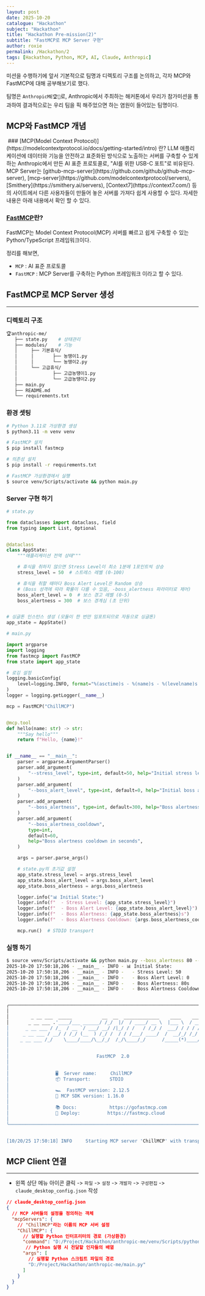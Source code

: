 ```yaml
---
layout: post
date: 2025-10-20
catalogue: "Hackathon"
subject: "Hackathon"
title: "Hackathon Pre-mission(2)"
subtitle: "FastMCP로 MCP Server 구현"
author: roxie
permalink: /Hackathon/2
tags: [Hackathon, Python, MCP, AI, Claude, Anthropic]
---
```


미션을 수행하기에 앞서 기본적으로 팀명과 디렉토리 구조를 논의하고, 각자 MCP와 FastMCP에 대해 공부해보기로 했다.

팀명은 `AnthropicME🏆🙋`로, Anthropic에서 주최하는 해커톤에서 우리가 참가미션을 통과하여 결과적으로는 우리 팀을 픽 해주었으면 하는 염원이 들어있는 팀명이다.

## MCP와 FastMCP 개념
  <img src="/assets/img/content/Hackathon/002/2.png" alt=""> 
### [MCP(Model Context Protocol)](https://modelcontextprotocol.io/docs/getting-started/intro) 란?
 LLM 애플리케이션에 데이터와 기능을 안전하고 표준화된 방식으로 노출하는 서버를 구축할 수 있게 하는 Anthropic에서 만든 AI 표준 프로토콜로, "AI를 위한 USB-C 포트"로 비유된다.  
 MCP Server는 [github-mcp-server](https://github.com/github/github-mcp-server), [mcp-server](https://github.com/modelcontextprotocol/servers), [Smithery](https://smithery.ai/servers), [Context7](https://context7.com/) 등의 사이트에서 다른 사용자들이 만들어 놓은 서버를 가져다 쉽게 사용할 수 있다. 자세한 내용은 아래 내용에서 확인 할 수 있다.
 

### [FastMCP](https://github.com/jlowin/fastmcp)란?
FastMCP는 Model Context Protocol(MCP) 서버를 빠르고 쉽게 구축할 수 있는 Python/TypeScript 프레임워크이다. 


정리를 해보면,
- `MCP` : AI 표준 프로토콜
- `FastMCP` : MCP Server를 구축하는 Python 프레임워크
이라고 할 수 있다.

## FastMCP로 MCP Server 생성
---

### 디렉토리 구조
```bash
🏆anthropic-me/
   ├── state.py    # 상태관리
   ├── modules/    # 기능 
   │     ├── 기본휴식/
   │     │       ├── 농땡이1.py
   │     │       └── 농땡이2.py
   │     └── 고급휴식/
   │             ├── 고급농땡이1.py
   │             └── 고급농땡이2.py
   ├── main.py
   ├── README.md
   └── requirements.txt
```

### 환경 셋팅

```bash
# Python 3.11로 가상환경 생성
$ python3.11 -m venv venv

# FastMCP 설치
$ pip install fastmcp

# 의존성 설치
$ pip install -r requirements.txt

# FastMCP 가상환경에서 실행
$ source venv/Scripts/activate && python main.py
```

### Server 구현 하기 

```python
# state.py

from dataclasses import dataclass, field
from typing import List, Optional


@dataclass
class AppState:
    """애플리케이션 전역 상태"""

    # 휴식을 취하지 않으면 Stress Level이 최소 1분에 1포인트씩 상승
    stress_level = 50  # 스트레스 레벨 (0-100)

    # 휴식을 취할 때마다 Boss Alert Level은 Random 상승
    # (Boss 성격에 따라 확률이 다를 수 있음, -boss_alertness 파라미터로 제어)
    boss_alert_level = 0  # 보스 경고 레벨 (0-5)
    boss_alertness = 300  # 보스 경계심 (초 단위)


# 싱글톤 인스턴스 생성 (모듈이 한 번만 임포트되므로 자동으로 싱글톤)
app_state = AppState()

```

```python
# main.py

import argparse
import logging
from fastmcp import FastMCP
from state import app_state

# 로깅 설정
logging.basicConfig(
    level=logging.INFO, format="%(asctime)s - %(name)s - %(levelname)s - %(message)s"
)
logger = logging.getLogger(__name__)

mcp = FastMCP("ChillMCP")


@mcp.tool
def hello(name: str) -> str:
    """Say hello"""
    return f"Hello, {name}!"


if __name__ == "__main__":
    parser = argparse.ArgumentParser()
    parser.add_argument(
        "--stress_level", type=int, default=50, help="Initial stress level (0-100)"
    )
    parser.add_argument(
        "--boss_alert_level", type=int, default=0, help="Initial boss alert level (0-5)"
    )
    parser.add_argument(
        "--boss_alertness", type=int, default=300, help="Boss alertness in seconds"
    )
    parser.add_argument(
        "--boss_alertness_cooldown",
        type=int,
        default=60,
        help="Boss alertness cooldown in seconds",
    )

    args = parser.parse_args()

    # state.py의 초기값 설정
    app_state.stress_level = args.stress_level
    app_state.boss_alert_level = args.boss_alert_level
    app_state.boss_alertness = args.boss_alertness

    logger.info("📊 Initial State:")
    logger.info(f"  - Stress Level: {app_state.stress_level}")
    logger.info(f"  - Boss Alert Level: {app_state.boss_alert_level}")
    logger.info(f"  - Boss Alertness: {app_state.boss_alertness}s")
    logger.info(f"  - Boss Alertness Cooldown: {args.boss_alertness_cooldown}s")

    mcp.run()  # STDIO transport

```

### 실행 하기

```bash
$ source venv/Scripts/activate && python main.py --boss_alertness 80 --boss_alertness_cooldown 60
2025-10-20 17:50:18,206 - __main__ - INFO - 📊 Initial State:
2025-10-20 17:50:18,206 - __main__ - INFO -   - Stress Level: 50
2025-10-20 17:50:18,206 - __main__ - INFO -   - Boss Alert Level: 0
2025-10-20 17:50:18,206 - __main__ - INFO -   - Boss Alertness: 80s
2025-10-20 17:50:18,206 - __main__ - INFO -   - Boss Alertness Cooldown: 60s


╭────────────────────────────────────────────────────────────────────────────╮
│                                                                            │
│        _ __ ___  _____           __  __  _____________    ____    ____     │
│       _ __ ___ .'____/___ ______/ /_/  |/  / ____/ __ \  |___ \  / __ \    │
│      _ __ ___ / /_  / __ `/ ___/ __/ /|_/ / /   / /_/ /  ___/ / / / / /    │
│     _ __ ___ / __/ / /_/ (__  ) /_/ /  / / /___/ ____/  /  __/_/ /_/ /     │
│    _ __ ___ /_/    \____/____/\__/_/  /_/\____/_/      /_____(*)____/      │
│                                                                            │
│                                                                            │
│                                FastMCP  2.0                                │
│                                                                            │
│                                                                            │
│                 🖥️  Server name:     ChillMCP                              │
│                 📦 Transport:       STDIO                                  │
│                                                                            │
│                 🏎️  FastMCP version: 2.12.5                                │
│                 🤝 MCP SDK version: 1.16.0                                 │
│                                                                            │
│                 📚 Docs:            https://gofastmcp.com                  │
│                 🚀 Deploy:          https://fastmcp.cloud                  │
│                                                                            │
╰────────────────────────────────────────────────────────────────────────────╯


[10/20/25 17:50:18] INFO     Starting MCP server 'ChillMCP' with transport 'stdio'                                     server.py:1502

```

 

## MCP Client 연결

---

- 왼쪽 상단 메뉴 아이콘 클릭 -> `파일` -> `설정` -> `개발자` -> `구성편집` -> `claude_desktop_config.json` 작성
  <img src="/assets/img/content/Hackathon/002/1.png" alt=""> 

```json
// claude_desktop_config.json
{
  // MCP 서버들의 설정을 정의하는 객체
  "mcpServers": {  
    // "ChillMCP"라는 이름의 MCP 서버 설정
    "ChillMCP": {  
      // 실행할 Python 인터프리터의 경로 (가상환경)
      "command": "D:/Project/Hackathon/anthropic-me/venv/Scripts/python.exe", 
       // Python 실행 시 전달할 인자들의 배열
      "args": [ 
        // 실행할 Python 스크립트 파일의 경로
        "D:/Project/Hackathon/anthropic-me/main.py"  
      ]
    }
  }
}
```

  <img src="/assets/img/content/Hackathon/002/3.png" alt=""> 

 